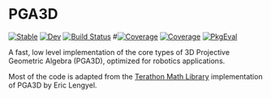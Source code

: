 # PGA3D

[![Stable](https://img.shields.io/badge/docs-stable-blue.svg)](https://zoemcc.github.io/PGA3D.jl/stable/)
[![Dev](https://img.shields.io/badge/docs-dev-blue.svg)](https://zoemcc.github.io/PGA3D.jl/dev/)
[![Build Status](https://github.com/zoemcc/PGA3D.jl/actions/workflows/CI.yml/badge.svg?branch=main)](https://github.com/zoemcc/PGA3D.jl/actions/workflows/CI.yml?query=branch%3Amain)
#[![Coverage](https://codecov.io/gh/zoemcc/PGA3D.jl/branch/main/graph/badge.svg)](https://codecov.io/gh/zoemcc/PGA3D.jl)
[![Coverage](https://coveralls.io/repos/github/zoemcc/PGA3D.jl/badge.svg?branch=main)](https://coveralls.io/github/zoemcc/PGA3D.jl?branch=main)
[![PkgEval](https://JuliaCI.github.io/NanosoldierReports/pkgeval_badges/P/PGA3D.svg)](https://JuliaCI.github.io/NanosoldierReports/pkgeval_badges/report.html)

A fast, low level implementation of the core types of 3D Projective Geometric Algebra (PGA3D), optimized for robotics applications.  

Most of the code is adapted from the [Terathon Math Library](https://github.com/EricLengyel/Terathon-Math-Library) implementation of PGA3D by Eric Lengyel.
